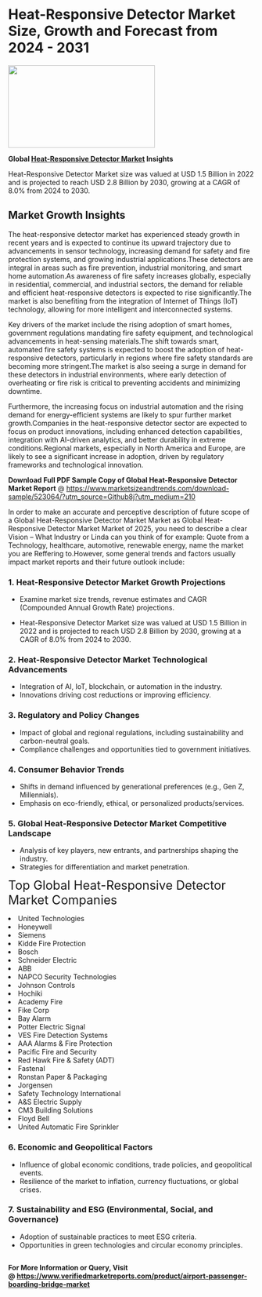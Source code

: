 <H1>Heat-Responsive Detector Market Size, Growth and Forecast from 2024 - 2031</H1><img class="aligncenter size-medium wp-image-584254" src="https://thirdeyenews.in/wp-content/uploads/2024/09/Global-Market-Research-300x168.jpeg" alt="" width="300" height="168" /><p><strong>Global&nbsp;<a href="https://www.marketsizeandtrends.com/download-sample/523064/?utm_source=Github8j?utm_medium=210">Heat-Responsive Detector Market</a> Insights</strong></p><p>Heat-Responsive Detector Market size was valued at USD 1.5 Billion in 2022 and is projected to reach USD 2.8 Billion by 2030, growing at a CAGR of 8.0% from 2024 to 2030.</p><p><h2>Market Growth Insights</h2> <p>The heat-responsive detector market has experienced steady growth in recent years and is expected to continue its upward trajectory due to advancements in sensor technology, increasing demand for safety and fire protection systems, and growing industrial applications.These detectors are integral in areas such as fire prevention, industrial monitoring, and smart home automation.As awareness of fire safety increases globally, especially in residential, commercial, and industrial sectors, the demand for reliable and efficient heat-responsive detectors is expected to rise significantly.The market is also benefiting from the integration of Internet of Things (IoT) technology, allowing for more intelligent and interconnected systems.</p> <p>Key drivers of the market include the rising adoption of smart homes, government regulations mandating fire safety equipment, and technological advancements in heat-sensing materials.The shift towards smart, automated fire safety systems is expected to boost the adoption of heat-responsive detectors, particularly in regions where fire safety standards are becoming more stringent.The market is also seeing a surge in demand for these detectors in industrial environments, where early detection of overheating or fire risk is critical to preventing accidents and minimizing downtime.</p> <p>Furthermore, the increasing focus on industrial automation and the rising demand for energy-efficient systems are likely to spur further market growth.Companies in the heat-responsive detector sector are expected to focus on product innovations, including enhanced detection capabilities, integration with AI-driven analytics, and better durability in extreme conditions.Regional markets, especially in North America and Europe, are likely to see a significant increase in adoption, driven by regulatory frameworks and technological innovation.</p> <p><span class=""><strong>Download Full PDF Sample Copy of Global Heat-Responsive Detector Market Report</strong> @ <a href="https://www.marketsizeandtrends.com/download-sample/523064/?utm_source=Github8j?utm_medium=210" target="_blank">https://www.marketsizeandtrends.com/download-sample/523064/?utm_source=Github8j?utm_medium=210</a></span></p><p>In order to make an accurate and perceptive description of future scope of a Global&nbsp;Heat-Responsive Detector Market Market as Global&nbsp;Heat-Responsive Detector Market Market of 2025, you need to describe a clear Vision &ndash; What Industry or Linda can you think of for example: Quote from a Technology, healthcare, automotive, renewable energy, name the market you are Reffering to.However, some general trends and factors usually impact market reports and their future outlook include:</p><h3>1.&nbsp;<strong>Heat-Responsive Detector Market Growth Projections</strong></h3><ul><li>Examine market size trends, revenue estimates and CAGR (Compounded Annual Growth Rate) projections.</li><li><p>Heat-Responsive Detector Market size was valued at USD 1.5 Billion in 2022 and is projected to reach USD 2.8 Billion by 2030, growing at a CAGR of 8.0% from 2024 to 2030.</p></li></ul><h3>2.&nbsp;<strong>Heat-Responsive Detector Market Technological Advancements</strong></h3><ul><li>Integration of AI, IoT, blockchain, or automation in the industry.</li><li>Innovations driving cost reductions or improving efficiency.</li></ul><h3>3.&nbsp;<strong>Regulatory and Policy Changes</strong></h3><ul><li>Impact of global and regional regulations, including sustainability and carbon-neutral goals.</li><li>Compliance challenges and opportunities tied to government initiatives.</li></ul><h3>4.&nbsp;<strong>Consumer Behavior Trends</strong></h3><ul><li>Shifts in demand influenced by generational preferences (e.g., Gen Z, Millennials).</li><li>Emphasis on eco-friendly, ethical, or personalized products/services.</li></ul><h3>5.&nbsp;<strong>Global Heat-Responsive Detector Market Competitive Landscape</strong></h3><ul><li>Analysis of key players, new entrants, and partnerships shaping the industry.</li><li>Strategies for differentiation and market penetration.</li></ul><p data-pm-slice="1 1 []"><span style="color: inherit; font-family: inherit; font-size: 25px;">Top Global Heat-Responsive Detector Market Companies</span></p><div class="" data-test-id=""><p><li>United Technologies</li><li> Honeywell</li><li> Siemens</li><li> Kidde Fire Protection</li><li> Bosch</li><li> Schneider Electric</li><li> ABB</li><li> NAPCO Security Technologies</li><li> Johnson Controls</li><li> Hochiki</li><li> Academy Fire</li><li> Fike Corp</li><li> Bay Alarm</li><li> Potter Electric Signal</li><li> VES Fire Detection Systems</li><li> AAA Alarms & Fire Protection</li><li> Pacific Fire and Security</li><li> Red Hawk Fire & Safety (ADT)</li><li> Fastenal</li><li> Ronstan Paper & Packaging</li><li> Jorgensen</li><li> Safety Technology International</li><li> A&S Electric Supply</li><li> CM3 Building Solutions</li><li> Floyd Bell</li><li> United Automatic Fire Sprinkler</li></p></div><h3>6.&nbsp;<strong>Economic and Geopolitical Factors</strong></h3><ul><li>Influence of global economic conditions, trade policies, and geopolitical events.</li><li>Resilience of the market to inflation, currency fluctuations, or global crises.</li></ul><h3>7.&nbsp;<strong>Sustainability and ESG (Environmental, Social, and Governance)</strong></h3><ul><li>Adoption of sustainable practices to meet ESG criteria.</li><li>Opportunities in green technologies and circular economy principles.</li></ul><h2><strong style="font-size: 14px;">For More Information or Query, Visit @&nbsp;</strong><a style="background-color: #ffffff; font-size: 14px;" href="https://www.marketsizeandtrends.com/report/heat-responsive-detector-market/" target="_blank">https://www.verifiedmarketreports.com/product/airport-passenger-boarding-bridge-market</a></h2>